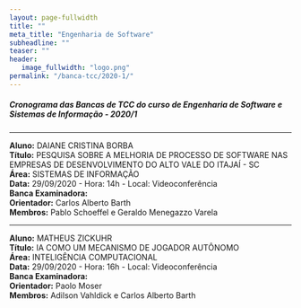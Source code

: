 ```yaml
---
layout: page-fullwidth
title: ""
meta_title: "Engenharia de Software"
subheadline: ""
teaser: ""
header:
   image_fullwidth: "logo.png"
permalink: "/banca-tcc/2020-1/"
---
```


##### **Cronograma das Bancas de TCC do curso de Engenharia de Software e Sistemas de Informação - 2020/1**

<hr>

**Aluno:** DAIANE CRISTINA BORBA
<br>
**Título:** PESQUISA SOBRE A MELHORIA DE PROCESSO DE SOFTWARE NAS EMPRESAS DE DESENVOLVIMENTO DO ALTO VALE DO ITAJAÍ - SC
<br>
**Área:** SISTEMAS DE INFORMAÇÃO
<br>
**Data:** 29/09/2020  -  Hora: 14h  - Local: Videoconferência
<br>
**Banca Examinadora:**
<br>
**Orientador:** Carlos Alberto Barth
<br>
**Membros:** Pablo Schoeffel e Geraldo Menegazzo Varela      

<hr>

**Aluno:** MATHEUS ZICKUHR
<br>
**Título:** IA COMO UM MECANISMO DE JOGADOR AUTÔNOMO
<br>
**Área:** INTELIGÊNCIA COMPUTACIONAL
<br>
**Data:** 29/09/2020  -  Hora: 16h  - Local: Videoconferência
<br>
**Banca Examinadora:**
<br>
**Orientador:** Paolo Moser
<br>
**Membros:** Adilson Vahldick e Carlos Alberto Barth       
